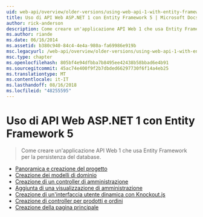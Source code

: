 ```yaml
---
uid: web-api/overview/older-versions/using-web-api-1-with-entity-framework-5/index
title: Uso di API Web ASP.NET 1 con Entity Framework 5 | Microsoft Docs
author: rick-anderson
description: Come creare un'applicazione API Web 1 che usa Entity Framework per la persistenza del database.
ms.author: riande
ms.date: 06/16/2014
ms.assetid: b380c940-84c4-4e4a-980a-fa69986e919b
msc.legacyurl: /web-api/overview/older-versions/using-web-api-1-with-entity-framework-5
msc.type: chapter
ms.openlocfilehash: 805bf4e94dfbba7b8495ee42438b58bbad6e4b91
ms.sourcegitcommit: 45ac74e400f9f2b7dbded66297730f6f14a4eb25
ms.translationtype: MT
ms.contentlocale: it-IT
ms.lasthandoff: 08/16/2018
ms.locfileid: "48255595"
---
```

<a name="using-aspnet-web-api-1-with-entity-framework-5"></a>Uso di API Web ASP.NET 1 con Entity Framework 5
====================
> Come creare un'applicazione API Web 1 che usa Entity Framework per la persistenza del database.


- [Panoramica e creazione del progetto](using-web-api-with-entity-framework-part-1.md)
- [Creazione dei modelli di dominio](using-web-api-with-entity-framework-part-2.md)
- [Creazione di un controller di amministrazione](using-web-api-with-entity-framework-part-3.md)
- [Aggiunta di una visualizzazione di amministrazione](using-web-api-with-entity-framework-part-4.md)
- [Creazione di un'interfaccia utente dinamica con Knockout.js](using-web-api-with-entity-framework-part-5.md)
- [Creazione di controller per prodotti e ordini](using-web-api-with-entity-framework-part-6.md)
- [Creazione della pagina principale](using-web-api-with-entity-framework-part-7.md)
